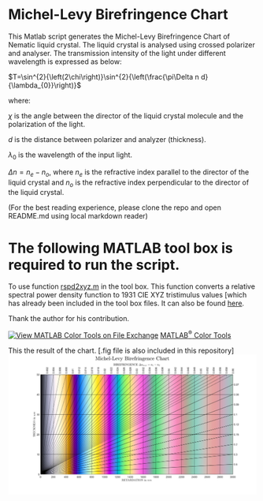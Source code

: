 # Michel-Levy Birefringence Chart

This Matlab script generates the Michel-Levy Birefringence Chart of Nematic liquid crystal. The liquid crystal is analysed using crossed polarizer and analyser. The transmission intensity of the light under different wavelength is expressed as below:

$T=\sin^{2}{\left(2\chi\right)}\sin^{2}{\left(\frac{\pi\Delta n d}{\lambda_{0}}\right)}$

where:

$\chi$ is the angle between the director of the liquid crystal molecule and the polarization of the light.

$d$ is the distance between polarizer and analyzer (thickness).

$\lambda_{0}$ is the wavelength of the input light.

$\Delta n=n_{e}-n_{o}$, where $n_{e}$ is the refractive index parallel to the director of the liquid crystal and $n_{o}$ is the refractive index perpendicular to the director of the liquid crystal.

(For the best reading experience, please clone the repo and open README.md using local markdown reader)

# The following MATLAB tool box is required to run the script.

To use function [rspd2xyz.m](https://viewer.mathworks.com/?viewer=plain_code&url=https%3A%2F%2Fuk.mathworks.com%2Fmatlabcentral%2Fmlc-downloads%2Fdownloads%2Fcfa61dca-a620-45f0-a01b-7e8a19bf5447%2Fde9ab213-8a1a-4525-9c07-d0ca37f4abe7%2Ffiles%2Ftbx%2Frspd2xyz.m&embed=web) in the tool box. This function converts a relative spectral power density
function to 1931 CIE XYZ tristimulus values [which has already been included in the tool box files. It can also be found [here](http://cvrl.ioo.ucl.ac.uk/cmfs.htm).

Thank the author for his contribution.

[![View MATLAB Color Tools on File Exchange](https://www.mathworks.com/matlabcentral/images/matlab-file-exchange.svg)](https://www.mathworks.com/matlabcentral/fileexchange/64161-matlab-color-tools) [MATLAB<sup>&reg;</sup> Color Tools](https://www.mathworks.com/matlabcentral/fileexchange/64161-matlab-color-tools)

This the result of the chart. [.fig file is also included in this repository]![image](Michel_Levy_Birefringence_Chart.jpg)
